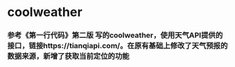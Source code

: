 # coolweather

### 参考《第一行代码》第二版 写的coolweather，使用天气API提供的接口，链接https://tianqiapi.com/。在原有基础上修改了天气预报的数据来源，新增了获取当前定位的功能
